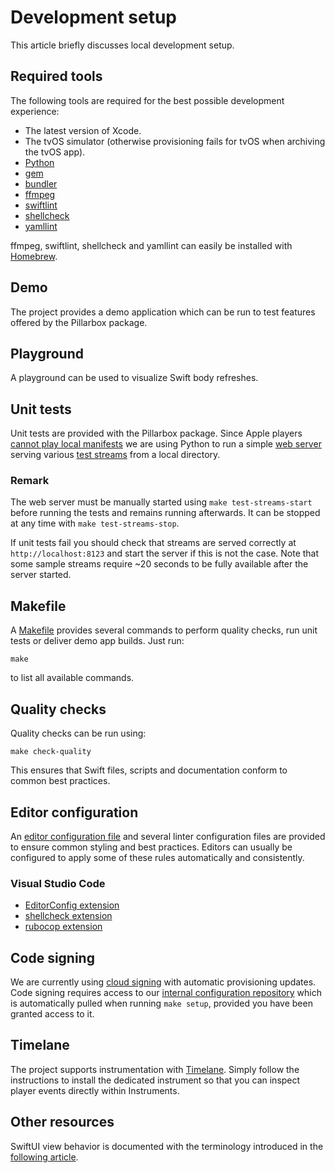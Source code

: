
# Development setup

This article briefly discusses local development setup.

## Required tools

The following tools are required for the best possible development experience:

- The latest version of Xcode.
- The tvOS simulator (otherwise provisioning fails for tvOS when archiving the tvOS app).
- [Python](https://www.python.org)
- [gem](https://rubygems.org)
- [bundler](https://bundler.io)
- [ffmpeg](https://ffmpeg.org)
- [swiftlint](https://github.com/realm/SwiftLint)
- [shellcheck](https://www.shellcheck.net)
- [yamllint](https://github.com/adrienverge/yamllint)

ffmpeg, swiftlint, shellcheck and yamllint can easily be installed with [Homebrew](https://brew.sh).

## Demo

The project provides a demo application which can be run to test features offered by the Pillarbox package.

## Playground

A playground can be used to visualize Swift body refreshes.

## Unit tests

Unit tests are provided with the Pillarbox package. Since Apple players [cannot play local manifests](https://developer.apple.com/forums/thread/69357?answerId=202051022#202051022) we are using Python to run a simple [web server](https://docs.python.org/3/library/http.server.html) serving various [test streams](TEST_STREAM_GENERATION.md) from a local directory.

### Remark

The web server must be manually started using `make test-streams-start` before running the tests and remains running afterwards. It can be stopped at any time with `make test-streams-stop`.

If unit tests fail you should check that streams are served correctly at `http://localhost:8123` and start the server if this is not the case. Note that some sample streams require ~20 seconds to be fully available after the server started.

## Makefile

A [Makefile](../Makefile) provides several commands to perform quality checks, run unit tests or deliver demo app builds. Just run:

```shell
make
```

to list all available commands.

## Quality checks

Quality checks can be run using:

```shell
make check-quality
```

This ensures that Swift files, scripts and documentation conform to common best practices.

## Editor configuration

An [editor configuration file](../.editorconfig) and several linter configuration files are provided to ensure common styling and best practices. Editors can usually be configured to apply some of these rules automatically and consistently.

### Visual Studio Code

- [EditorConfig extension](https://marketplace.visualstudio.com/items?itemName=EditorConfig.EditorConfig)
- [shellcheck extension](https://marketplace.visualstudio.com/items?itemName=timonwong.shellcheck)
- [rubocop extension](https://marketplace.visualstudio.com/items?itemName=misogi.ruby-rubocop)

## Code signing

We are currently using [cloud signing](https://developer.apple.com/wwdc21/10204) with automatic provisioning updates. Code signing requires access to our [internal configuration repository](https://github.com/SRGSSR/pillarbox-apple-configuration) which is automatically pulled when running `make setup`, provided you have been granted access to it.

## Timelane

The project supports instrumentation with [Timelane](https://timelane.tools). Simply follow the  instructions to install the dedicated instrument so that you can inspect player events directly within Instruments.

## Other resources

SwiftUI view behavior is documented with the terminology introduced in the [following article](http://defagos.github.io/understanding_swiftui_layout_behaviors).
